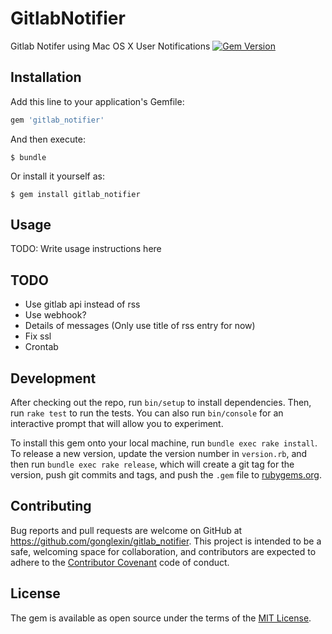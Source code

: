 # GitlabNotifier

Gitlab Notifer using Mac OS X User Notifications
[![Gem Version](https://badge.fury.io/rb/gitlab_notifier.svg)](https://badge.fury.io/rb/gitlab_notifier)

## Installation

Add this line to your application's Gemfile:

```ruby
gem 'gitlab_notifier'
```

And then execute:

    $ bundle

Or install it yourself as:

    $ gem install gitlab_notifier

## Usage

TODO: Write usage instructions here

## TODO

* Use gitlab api instead of rss
* Use webhook?
* Details of messages (Only use title of rss entry for now)
* Fix ssl
* Crontab

## Development

After checking out the repo, run `bin/setup` to install dependencies. Then, run `rake test` to run the tests. You can also run `bin/console` for an interactive prompt that will allow you to experiment.

To install this gem onto your local machine, run `bundle exec rake install`. To release a new version, update the version number in `version.rb`, and then run `bundle exec rake release`, which will create a git tag for the version, push git commits and tags, and push the `.gem` file to [rubygems.org](https://rubygems.org).

## Contributing

Bug reports and pull requests are welcome on GitHub at https://github.com/gonglexin/gitlab_notifier. This project is intended to be a safe, welcoming space for collaboration, and contributors are expected to adhere to the [Contributor Covenant](contributor-covenant.org) code of conduct.


## License

The gem is available as open source under the terms of the [MIT License](http://opensource.org/licenses/MIT).

